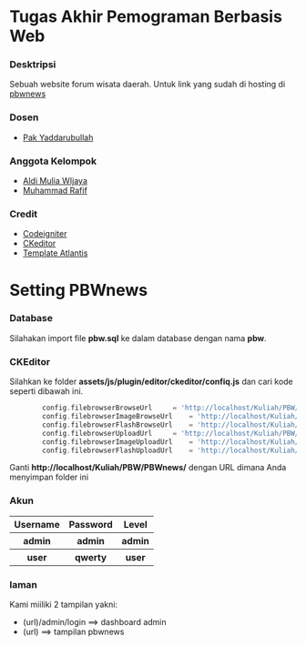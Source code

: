 # Tugas Akhir Pemograman Berbasis Web

### Desktripsi
Sebuah website forum wisata daerah. Untuk link yang sudah di hosting di 
[pbwnews](https://pbwnewss.000webhostapp.com/ "pbwnews")

### Dosen
- [Pak Yaddarubullah](https://github.com/yaddarabullah "Pak Yaddarubullah")

### Anggota Kelompok
- [Aldi Mulia WIjaya](https://github.com/promtom "Aldi Mulia WIjaya")
- [Muhammad Rafif](https://github.com/MRafif950 "Muhammad Rafif")

### Credit
- [Codeigniter](https://codeigniter.com/download/ "Codeigniter")
- [CKeditor](https://ckeditor.com/ "CKeditor")
- [Template Atlantis](https://themekita.com/demo-atlantis-lite-bootstrap/ "Template Admin Atlantis")

# Setting PBWnews

### Database
Silahakan import file **pbw.sql** ke dalam database dengan nama **pbw**.

### CKEditor
Silahkan ke folder **assets/js/plugin/editor/ckeditor/confiq.js** dan cari kode seperti dibawah ini.

```php
        config.filebrowserBrowseUrl		= 'http://localhost/Kuliah/PBW/PBWnews/assets/js/plugin/editor/kcfinder/browse.php?type=files';
        config.filebrowserImageBrowseUrl	= 'http://localhost/Kuliah/PBW/PBWnews/assets/js/plugin/editor/kcfinder/browse.php?type=images';
        config.filebrowserFlashBrowseUrl	= 'http://localhost/Kuliah/PBW/PBWnews/assets/js/plugin/editor/kcfinder/browse.php?type=flash';
        config.filebrowserUploadUrl		= 'http://localhost/Kuliah/PBW/PBWnews/assets/js/plugin/editor/kcfinder/upload.php?type=files';
        config.filebrowserImageUploadUrl	= 'http://localhost/Kuliah/PBW/PBWnews/assets/js/plugin/editor/kcfinder/upload.php?type=images';
        config.filebrowserFlashUploadUrl	= 'http://localhost/Kuliah/PBW/PBWnews/assets/js/plugin/editor/kcfinder/upload.php?type=flash';
```
Ganti **http://localhost/Kuliah/PBW/PBWnews/** dengan URL dimana Anda menyimpan folder ini


### Akun

 <table>
 <thead>
 <tr>
     <th>Username</th>
     <th>Password</th>
     <th>Level</th>
 </tr>
 </thead>
 <tbody>
 <tr>
     <th>admin</th>
     <th>admin</th>
     <th>admin</th>
 </tr>
  <tr>
     <th>user</th>
     <th>qwerty</th>
     <th>user</th>
 </tr>
 </tbody>
</table>

### laman
Kami miiliki 2 tampilan yakni:
- (url)/admin/login   ==> dashboard admin
- (url)               ==> tampilan pbwnews
